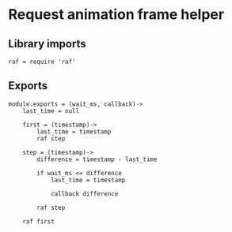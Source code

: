 # Request animation frame helper

## Library imports

	raf = require 'raf'


## Exports

	module.exports = (wait_ms, callback)->
		last_time = null

		first = (timestamp)->
			last_time = timestamp
			raf step

		step = (timestamp)->
			difference = timestamp - last_time

			if wait_ms <= difference
				last_time = timestamp

				callback difference

			raf step

		raf first
